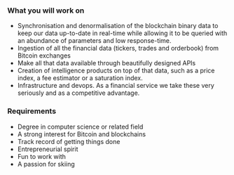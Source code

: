 ### What you will work on
- Synchronisation and denormalisation of the blockchain binary data to keep our data up-to-date in real-time while allowing it to be queried with an abundance of parameters and low response-time.
- Ingestion of all the financial data (tickers, trades and orderbook) from Bitcoin exchanges
- Make all that data available through beautifully designed APIs
- Creation of intelligence products on top of that data, such as a price index, a fee estimator or a saturation index.
- Infrastructure and devops. As a financial service we take these very seriously and as a competitive advantage.

### Requirements
- Degree in computer science or related field
- A strong interest for Bitcoin and blockchains
- Track record of getting things done
- Entrepreneurial spirit
- Fun to work with
- A passion for skiing
